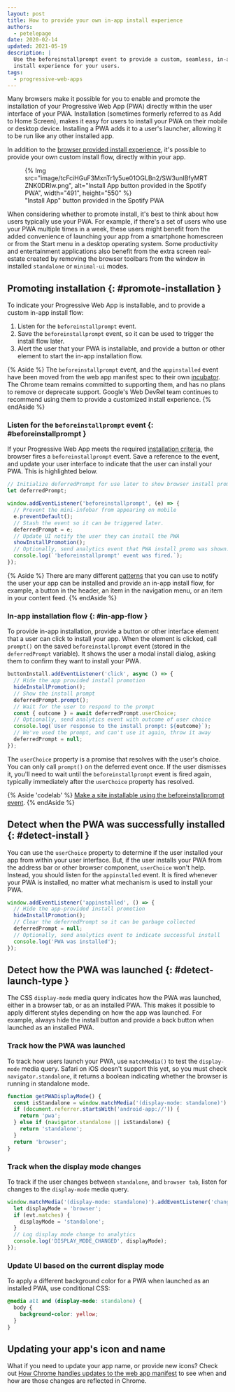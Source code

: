 ```yaml
---
layout: post
title: How to provide your own in-app install experience
authors:
  - petelepage
date: 2020-02-14
updated: 2021-05-19
description: |
  Use the beforeinstallprompt event to provide a custom, seamless, in-app
  install experience for your users.
tags:
  - progressive-web-apps
---
```


Many browsers make it possible for you to enable and promote the installation
of your Progressive Web App (PWA) directly within the user interface of your
PWA. Installation (sometimes formerly referred to as Add to Home Screen),
makes it easy for users to install your PWA on their mobile or desktop device.
Installing a PWA adds it to a user's launcher, allowing it to be run like any
other installed app.

In addition to the [browser provided install experience](/promote-install/#browser-promotion),
it's possible to provide your own custom install flow, directly within your app.

<figure class="w-figure w-figure--inline-right">
  {% Img src="image/tcFciHGuF3MxnTr1y5ue01OGLBn2/SW3unIBfyMRTZNK0DRIw.png", alt="Install App button provided in the Spotify PWA", width="491", height="550" %}
  <figcaption class="w-figcaption">
    "Install App" button provided in the Spotify PWA
  </figcaption>
</figure>

When considering whether to promote install, it's best to think about how
users typically use your PWA.  For example, if there's a set of users who
use your PWA multiple times in a week, these users might benefit from the
added convenience of launching your app from a smartphone homescreen or
from the Start menu in a desktop operating system.  Some productivity and
entertainment applications also benefit from the extra screen real-estate
created by removing the browser toolbars from the window in installed
`standalone` or `minimal-ui` modes.

<div class="w-clearfix"></div>

## Promoting installation {: #promote-installation }

To indicate your Progressive Web App is installable, and to provide a custom
in-app install flow:

1. Listen for the `beforeinstallprompt` event.
2. Save the `beforeinstallprompt` event, so it can be used to trigger the
   install flow later.
3. Alert the user that your PWA is installable, and provide a button or other
   element to start the in-app installation flow.

{% Aside %}
  The `beforeinstallprompt` event, and the `appinstalled` event have been moved
  from the web app manifest spec to their own
  [incubator](https://github.com/WICG/beforeinstallprompt). The Chrome team
  remains committed to supporting them, and has no plans to remove or deprecate
  support. Google's Web DevRel team continues to recommend using them to provide a customized
  install experience.
{% endAside %}

### Listen for the `beforeinstallprompt` event {: #beforeinstallprompt }

If your Progressive Web App meets the required [installation criteria](/install-criteria/),
the browser fires a `beforeinstallprompt` event. Save a reference to the
event, and update your user interface to indicate that the user can install
your PWA. This is highlighted below.

```js
// Initialize deferredPrompt for use later to show browser install prompt.
let deferredPrompt;

window.addEventListener('beforeinstallprompt', (e) => {
  // Prevent the mini-infobar from appearing on mobile
  e.preventDefault();
  // Stash the event so it can be triggered later.
  deferredPrompt = e;
  // Update UI notify the user they can install the PWA
  showInstallPromotion();
  // Optionally, send analytics event that PWA install promo was shown.
  console.log(`'beforeinstallprompt' event was fired.`);
});
```

{% Aside %}
There are many different [patterns](/promote-install/) that you can use to
notify the user your app can be installed and provide an in-app install
flow, for example, a button in the header, an item in the navigation menu,
or an item in your content feed.
{% endAside %}

### In-app installation flow {: #in-app-flow }

To provide in-app installation, provide a button or other interface element
that a user can click to install your app. When the element is
clicked, call `prompt()` on the saved `beforeinstallprompt` event (stored
in the `deferredPrompt` variable). It shows the user a modal install dialog,
asking them to confirm they want to install your PWA.

```js
buttonInstall.addEventListener('click', async () => {
  // Hide the app provided install promotion
  hideInstallPromotion();
  // Show the install prompt
  deferredPrompt.prompt();
  // Wait for the user to respond to the prompt
  const { outcome } = await deferredPrompt.userChoice;
  // Optionally, send analytics event with outcome of user choice
  console.log(`User response to the install prompt: ${outcome}`);
  // We've used the prompt, and can't use it again, throw it away
  deferredPrompt = null;
});
```

The `userChoice` property is a promise that resolves with the user's choice.
You can only call `prompt()` on the deferred event once. If the user
dismisses it, you'll need to wait until the `beforeinstallprompt` event
is fired again, typically immediately after the `userChoice` property
has resolved.

{% Aside 'codelab' %}
[Make a site installable using the beforeinstallprompt event](/codelab-make-installable).
{% endAside %}

## Detect when the PWA was successfully installed {: #detect-install }

You can use the `userChoice` property to determine if the user installed
your app from within your user interface. But, if the user installs your
PWA from the address bar or other browser component, `userChoice` won't
help. Instead, you should listen for the `appinstalled` event. It is fired
whenever your PWA is installed, no matter what mechanism is used to install
your PWA.

```js
window.addEventListener('appinstalled', () => {
  // Hide the app-provided install promotion
  hideInstallPromotion();
  // Clear the deferredPrompt so it can be garbage collected
  deferredPrompt = null;
  // Optionally, send analytics event to indicate successful install
  console.log('PWA was installed');
});
```

## Detect how the PWA was launched {: #detect-launch-type }

The CSS `display-mode` media query indicates how the PWA was launched,
either in a browser tab, or as an installed PWA. This makes it possible to
apply different styles depending on how the app was launched. For example,
always hide the install button and provide a back button when launched as an
installed PWA.

### Track how the PWA was launched

To track how users launch your PWA, use `matchMedia()` to test the
`display-mode` media query. Safari on iOS doesn't support
this yet, so you must check `navigator.standalone`, it returns a boolean
indicating whether the browser is running in standalone mode.

```js
function getPWADisplayMode() {
  const isStandalone = window.matchMedia('(display-mode: standalone)').matches;
  if (document.referrer.startsWith('android-app://')) {
    return 'pwa';
  } else if (navigator.standalone || isStandalone) {
    return 'standalone';
  }
  return 'browser';
}
```

### Track when the display mode changes

To track if the user changes between `standalone`, and `browser tab`, listen for
changes to the `display-mode` media query.

```js
window.matchMedia('(display-mode: standalone)').addEventListener('change', (evt) => {
  let displayMode = 'browser';
  if (evt.matches) {
    displayMode = 'standalone';
  }
  // Log display mode change to analytics
  console.log('DISPLAY_MODE_CHANGED', displayMode);
});
```

### Update UI based on the current display mode

To apply a different background color for a PWA when launched as an installed
PWA, use conditional CSS:

```css
@media all and (display-mode: standalone) {
  body {
    background-color: yellow;
  }
}
```

## Updating your app's icon and name

What if you need to update your app name, or provide new icons?
Check out [How Chrome handles updates to the web app manifest](/manifest-updates/)
to see when and how are those changes are reflected in Chrome.
